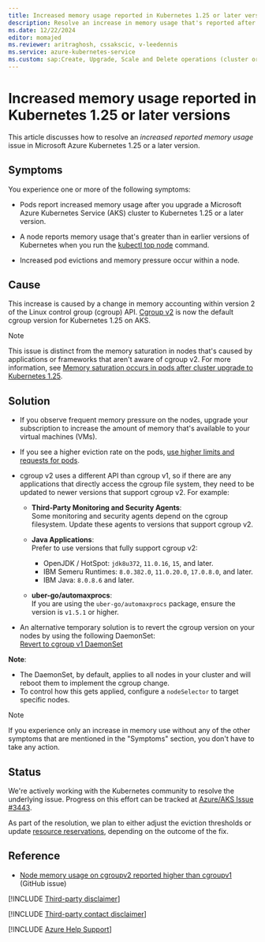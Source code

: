 ```yaml
---
title: Increased memory usage reported in Kubernetes 1.25 or later versions
description: Resolve an increase in memory usage that's reported after you upgrade an Azure Kubernetes Service (AKS) cluster to Kubernetes 1.25.x.
ms.date: 12/22/2024
editor: momajed
ms.reviewer: aritraghosh, cssakscic, v-leedennis
ms.service: azure-kubernetes-service
ms.custom: sap:Create, Upgrade, Scale and Delete operations (cluster or nodepool)
---
```

# Increased memory usage reported in Kubernetes 1.25 or later versions

This article discusses how to resolve an *increased reported memory usage* issue in Microsoft Azure Kubernetes 1.25 or a later version.

## Symptoms

You experience one or more of the following symptoms:

- Pods report increased memory usage after you upgrade a Microsoft Azure Kubernetes Service (AKS) cluster to Kubernetes 1.25 or a later version.

- A node reports memory usage that's greater than in earlier versions of Kubernetes when you run the [kubectl top node](https://kubernetes.io/docs/reference/generated/kubectl/kubectl-commands#-em-node-em-) command.

- Increased pod evictions and memory pressure occur within a node.

## Cause

This increase is caused by a change in memory accounting within version 2 of the Linux control group (cgroup) API. [Cgroup v2](https://kubernetes.io/docs/concepts/architecture/cgroups/) is now the default cgroup version for Kubernetes 1.25 on AKS.

> [!NOTE]  
> This issue is distinct from the memory saturation in nodes that's caused by applications or frameworks that aren't aware of cgroup v2. For more information, see [Memory saturation occurs in pods after cluster upgrade to Kubernetes 1.25](./aks-memory-saturation-after-upgrade.md).

## Solution

- If you observe frequent memory pressure on the nodes, upgrade your subscription to increase the amount of memory that's available to your virtual machines (VMs).

- If you see a higher eviction rate on the pods, [use higher limits and requests for pods](/azure/aks/developer-best-practices-resource-management#define-pod-resource-requests-and-limits).

- cgroup v2 uses a different API than cgroup v1, so if there are any applications that directly access the cgroup file system, they need to be updated to newer versions that support cgroup v2. For example:

  - **Third-Party Monitoring and Security Agents**:  
    Some monitoring and security agents depend on the cgroup filesystem. Update these agents to versions that support cgroup v2.

  - **Java Applications**:  
    Prefer to use versions that fully support cgroup v2:
    - OpenJDK / HotSpot: `jdk8u372`, `11.0.16`, `15`, and later.
    - IBM Semeru Runtimes: `8.0.382.0`, `11.0.20.0`, `17.0.8.0`, and later.
    - IBM Java: `8.0.8.6` and later.

  - **uber-go/automaxprocs**:  
    If you are using the `uber-go/automaxprocs` package, ensure the version is `v1.5.1` or higher.

- An alternative temporary solution is to revert the cgroup version on your nodes by using the following DaemonSet:  
[Revert to cgroup v1 DaemonSet](https://github.com/Azure/AKS/blob/master/examples/cgroups/revert-cgroup-v1.yaml)

**Note**:  
- The DaemonSet, by default, applies to all nodes in your cluster and will reboot them to implement the cgroup change.  
- To control how this gets applied, configure a `nodeSelector` to target specific nodes.


> [!NOTE]  
> If you experience only an increase in memory use without any of the other symptoms that are mentioned in the "Symptoms" section, you don't have to take any action.

## Status

We're actively working with the Kubernetes community to resolve the underlying issue. Progress on this effort can be tracked at [Azure/AKS Issue #3443](https://github.com/Azure/AKS/issues/3443). 

As part of the resolution, we plan to either adjust the eviction thresholds or update [resource reservations](/azure/aks/concepts-clusters-workloads#resource-reservations), depending on the outcome of the fix.

## Reference

- [Node memory usage on cgroupv2 reported higher than cgroupv1](https://github.com/kubernetes/kubernetes/issues/118916) (GitHub issue)

[!INCLUDE [Third-party disclaimer](../../../includes/third-party-disclaimer.md)]

[!INCLUDE [Third-party contact disclaimer](../../../includes/third-party-contact-disclaimer.md)]

[!INCLUDE [Azure Help Support](../../../includes/azure-help-support.md)]
